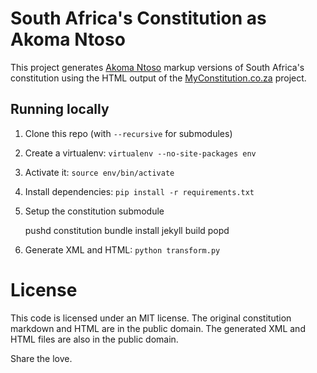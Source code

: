 # South Africa's Constitution as Akoma Ntoso

This project generates [Akoma Ntoso](http://www.akomantoso.org/) markup versions of South Africa's constitution using the HTML output of the [MyConstitution.co.za](http://myconstitution.co.za) project.

## Running locally

1. Clone this repo (with ``--recursive`` for submodules)
2. Create a virtualenv: ``virtualenv --no-site-packages env``
3. Activate it: ``source env/bin/activate``
4. Install dependencies: ``pip install -r requirements.txt``
5. Setup the constitution submodule

    pushd constitution
    bundle install
    jekyll build
    popd

5. Generate XML and HTML: ``python transform.py``

# License

This code is licensed under an MIT license. The original constitution markdown and HTML are in the public domain. The generated XML and HTML files are also in the public domain.

Share the love.
